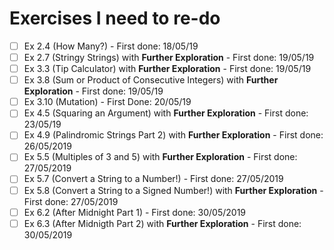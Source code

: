 # Exercises I need to re-do

- [ ] Ex 2.4 (How Many?) - First done: 18/05/19
- [ ] Ex 2.7 (Stringy Strings) with **Further Exploration** - First done: 19/05/19
- [ ] Ex 3.3 (Tip Calculator) with **Further Exploration** - First done: 19/05/19
- [ ] Ex 3.8 (Sum or Product of Consecutive Integers) with **Further Exploration** - First done: 19/05/19
- [ ] Ex 3.10 (Mutation) - First Done: 20/05/19
- [ ] Ex 4.5 (Squaring an Argument) with **Further Exploration** - First done: 23/05/19
- [ ] Ex 4.9 (Palindromic Strings Part 2) with **Further Exploration** - First done: 26/05/2019
- [ ] Ex 5.5 (Multiples of 3 and 5) with **Further Exploration** - First done: 27/05/2019
- [ ] Ex 5.7 (Convert a String to a Number!) - First done: 27/05/2019
- [ ] Ex 5.8 (Convert a String to a Signed Number!) with **Further Exploration** - First done: 27/05/2019
- [ ] Ex 6.2 (After Midnight Part 1) - First done: 30/05/2019
- [ ] Ex 6.3 (After Midnigth Part 2) with **Further Exploration** - First done: 30/05/2019
